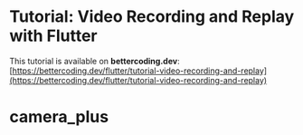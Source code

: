 # Tutorial: Video Recording and Replay with Flutter

This tutorial is available on **bettercoding.dev**:
[https://bettercoding.dev/flutter/tutorial-video-recording-and-replay](https://bettercoding.dev/flutter/tutorial-video-recording-and-replay)
# camera_plus

